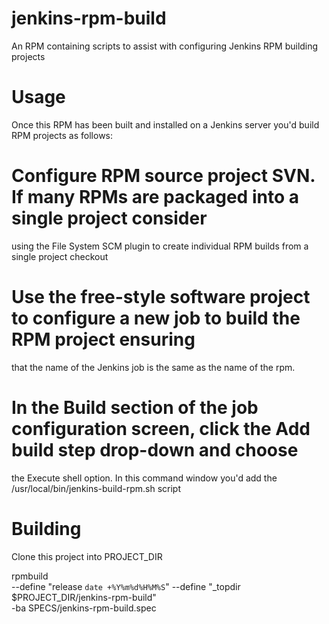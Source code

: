 jenkins-rpm-build
=================

An RPM containing scripts to assist with configuring Jenkins RPM building projects


Usage
=================
Once this RPM has been built and installed on a Jenkins server you'd build RPM projects
as follows:

# Configure RPM source project SVN. If many RPMs are packaged into a single project consider
  using the File System SCM plugin to create individual RPM builds from a single project checkout
# Use the free-style software project to configure a new job to build the RPM project ensuring
  that the name of the Jenkins job is the same as the name of the rpm.
# In the Build section of the job configuration screen, click the Add build step drop-down and choose
  the Execute shell option. In this command window you'd add the /usr/local/bin/jenkins-build-rpm.sh script


Building
=================
Clone this project into PROJECT_DIR

rpmbuild \
    --define "release `date +%Y%m%d%H%M%S`"
    --define "_topdir $PROJECT_DIR/jenkins-rpm-build" \
    -ba SPECS/jenkins-rpm-build.spec
